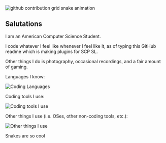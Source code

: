<picture>
  <source media="(prefers-color-scheme: dark)" srcset="https://raw.githubusercontent.com/SnivyFilms/SnivyFilms/output/github-contribution-grid-snake-dark.svg">
  <source media="(prefers-color-scheme: light)" srcset="https://raw.githubusercontent.com/SnivyFilms/SnivyFilms/output/github-contribution-grid-snake.svg">
  <img alt="github contribution grid snake animation" src="https://raw.githubusercontent.com/SnivyFilms/SnivyFilms/output/github-contribution-grid-snake.svg">
</picture>

## Salutations

I am an American Computer Science Student.

I code whatever I feel like whenever I feel like it, as of typing this GitHub readme which is making plugins for SCP SL.

Other things I do is photography, occasional recordings, and a fair amount of gaming.

Languages I know:

![Coding Languages](https://skills-icons.vercel.app/api/icons?i=c,cpp,csharp,java,js,python,r)

Coding tools I use:

![Coding tools I use](https://skills-icons.vercel.app/api/icons?i=androidstudio,clion,eclipse,github,intellij,notepadpp,pycharm,rider,unity,vim,visualstudio,vscode,webstorm)

Other things I use (i.e. OSes, other non-coding tools, etc.):

![Other things I use](https://skills-icons.vercel.app/api/icons?i=apple,arch,discord,gimp,lightroom,linux,ps,premierepro,raspberrypi,steam,windows)

Snakes are so cool
